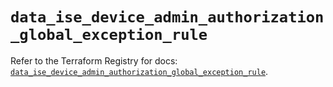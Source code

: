 # `data_ise_device_admin_authorization_global_exception_rule`

Refer to the Terraform Registry for docs: [`data_ise_device_admin_authorization_global_exception_rule`](https://registry.terraform.io/providers/ciscodevnet/ise/0.2.11/docs/data-sources/device_admin_authorization_global_exception_rule).
